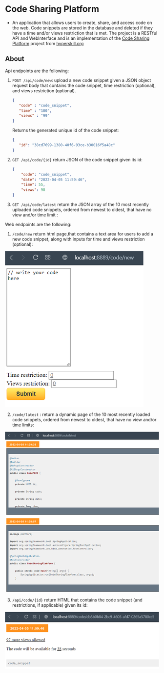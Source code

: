# Code Sharing Platform

* An application that allows users to create, share, and access code on the web. Code snippets are stored in the database and deleted if they have a time and/or views restriction that is met.
  The project is a RESTful API and WebInterface and is an implementation of the [Code Sharing Platform](https://hyperskill.org/projects/130) project from [hyperskill.org](https://www.jetbrains.com/ru-ru/academy/)

## About

Api endpoints are the following:
1. `POST /api/code/new`: upload a new code snippet given a JSON object request body that contains the code snippet, time restriction (optional), and views restriction (optional).
   ```json
   {
      "code" : "code_snippet",
      "time" : "100",
      "views" : "99"
   }
   ```
   Returns the generated unique id of the code snippet:
   ```json
   {
      "id": "38cd7699-1380-40f6-93ce-b30016f5a48c"
   }
   ```

2. `GET /api/code/{id}` return JSON of the code snippet given its id:
    ```json
    {
        "code": "code_snippet",
        "date": "2022-04-05 11:59:46",
        "time": 55,
        "views": 98
    }
    ```
3. `GET /api/code/latest` return the JSON array of the 10 most recently uploaded code snippets, ordered from newest to oldest, that have no view and/or time limit :
    
Web endpoints are the following:
1. `/code/new` return html page,that contains a text area for users to add a new code snippet, along with inputs for time and views restriction (optional):
    
![Alt text](images/new.png?raw=true "Create code")

2. `/code/latest` : return a dynamic page of the 10 most recently loaded code snippets, ordered from newest to oldest, that have no view and/or time limits:

![Alt text](images/latest.png?raw=true "Create code")

3. `/api/code/{id}` return HTML that contains the code snippet (and restrictions, if applicable) given its id:

![Alt text](images/code_snipped.png?raw=true "Create code")